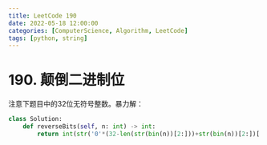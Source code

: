 ```yaml
---
title: LeetCode 190
date: 2022-05-18 12:00:00
categories: [ComputerScience, Algorithm, LeetCode]
tags: [python, string]
---
```


# 190. 颠倒二进制位

注意下题目中的32位无符号整数。暴力解：

```python
class Solution:
    def reverseBits(self, n: int) -> int:
        return int(str('0'*(32-len(str(bin(n))[2:]))+str(bin(n))[2:])[::-1], 2)
```


